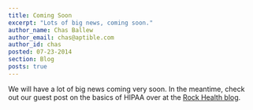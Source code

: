 ```yaml
---
title: Coming Soon
excerpt: "Lots of big news, coming soon."
author_name: Chas Ballew
author_email: chas@aptible.com
author_id: chas
posted: 07-23-2014
section: Blog
posts: true
---
```


We will have a lot of big news coming very soon. In the meantime, check out our guest post on the basics of HIPAA over at the [Rock Health blog](http://rockhealth.com/2014/06/hipaa-dummies/).
